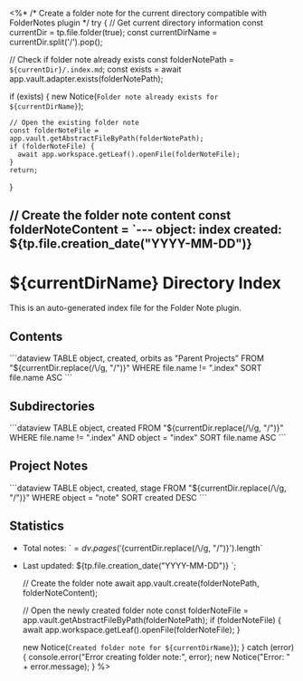<%*
/* Create a folder note for the current directory compatible with FolderNotes plugin */
try {
  // Get current directory information
  const currentDir = tp.file.folder(true);
  const currentDirName = currentDir.split('/').pop();
  
  // Check if folder note already exists
  const folderNotePath = `${currentDir}/.index.md`;
  const exists = await app.vault.adapter.exists(folderNotePath);
  
  if (exists) {
    new Notice(`Folder note already exists for ${currentDirName}`);
    
    // Open the existing folder note
    const folderNoteFile = app.vault.getAbstractFileByPath(folderNotePath);
    if (folderNoteFile) {
      await app.workspace.getLeaf().openFile(folderNoteFile);
    }
    return;
  }
  
  // Create the folder note content
  const folderNoteContent = `---
object: index
created: ${tp.file.creation_date("YYYY-MM-DD")}
---

# ${currentDirName} Directory Index

This is an auto-generated index file for the Folder Note plugin.

## Contents

\`\`\`dataview
TABLE object, created, orbits as "Parent Projects"
FROM "${currentDir.replace(/\\/g, "/")}"
WHERE file.name != ".index"
SORT file.name ASC
\`\`\`

## Subdirectories

\`\`\`dataview
TABLE object, created
FROM "${currentDir.replace(/\\/g, "/")}"
WHERE file.name != ".index" AND object = "index"
SORT file.name ASC
\`\`\`

## Project Notes

\`\`\`dataview
TABLE object, created, stage
FROM "${currentDir.replace(/\\/g, "/")}"
WHERE object = "note"
SORT created DESC
\`\`\`

## Statistics

- Total notes: \`$= dv.pages('${currentDir.replace(/\\/g, "/")}').length\`
- Last updated: ${tp.file.creation_date("YYYY-MM-DD")}
`;

  // Create the folder note
  await app.vault.create(folderNotePath, folderNoteContent);
  
  // Open the newly created folder note
  const folderNoteFile = app.vault.getAbstractFileByPath(folderNotePath);
  if (folderNoteFile) {
    await app.workspace.getLeaf().openFile(folderNoteFile);
  }
  
  new Notice(`Created folder note for ${currentDirName}`);
} catch (error) {
  console.error("Error creating folder note:", error);
  new Notice("Error: " + error.message);
}
%>